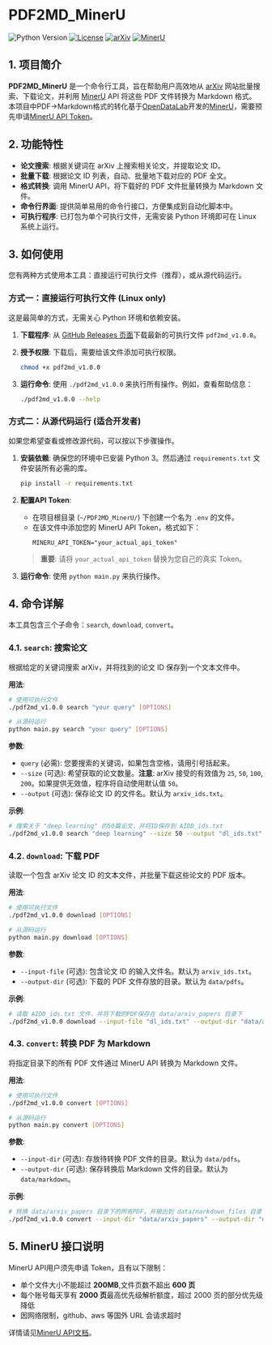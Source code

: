 # PDF2MD_MinerU



<p align="left">
  <img src="https://img.shields.io/badge/Python-3.8%2B-blue?logo=python&logoColor=white" alt="Python Version">
  <a href="https://github.com/wangzhuoya/PDF2MD_MinerU/blob/main/LICENSE"><img src="https://img.shields.io/github/license/wangzhuoya/PDF2MD_MinerU" alt="License"></a>
  <a href="https://arxiv.org/"><img src="https://img.shields.io/badge/Data%20Source-arXiv-B31B1B" alt="arXiv"></a>
  <a href="https://mineru.net/"><img src="https://img.shields.io/badge/API%20Provider-MinerU-orange" alt="MinerU"></a>
</p>

## 1. 项目简介
**PDF2MD_MinerU** 是一个命令行工具，旨在帮助用户高效地从 [arXiv](https://arxiv.org/) 网站批量搜索、下载论文，并利用 [MinerU](https://mineru.net/) API 将这些 PDF 文件转换为 Markdown 格式。
本项目中PDF→Markdown格式的转化基于[OpenDataLab](https://github.com/opendatalab)开发的[MinerU](https://github.com/opendatalab/MinerU/tree/master)，需要预先申请[MinerU API Token](https://mineru.net/apiManage/token)。

## 2. 功能特性

- **论文搜索**: 根据关键词在 arXiv 上搜索相关论文，并提取论文 ID。
- **批量下载**: 根据论文 ID 列表，自动、批量地下载对应的 PDF 全文。
- **格式转换**: 调用 MinerU API，将下载好的 PDF 文件批量转换为 Markdown 文件。
- **命令行界面**: 提供简单易用的命令行接口，方便集成到自动化脚本中。
- **可执行程序**: 已打包为单个可执行文件，无需安装 Python 环境即可在 Linux 系统上运行。

## 3. 如何使用

您有两种方式使用本工具：直接运行可执行文件（推荐），或从源代码运行。
### 方式一：直接运行可执行文件 (Linux only)

这是最简单的方式，无需关心 Python 环境和依赖安装。

1.  **下载程序**: 从 [GitHub Releases 页面](https://github.com/wangzhuoya/PDF2MD_MinerU/releases/download/v1.0.0/pdf2md_v1.0.0)下载最新的可执行文件 `pdf2md_v1.0.0`。

2.  **授予权限**: 下载后，需要给该文件添加可执行权限。
    ```bash
    chmod +x pdf2md_v1.0.0
    ```

3.  **运行命令**: 使用 `./pdf2md_v1.0.0` 来执行所有操作。例如，查看帮助信息：
    ```bash
    ./pdf2md_v1.0.0 --help
    ```
### 方式二：从源代码运行 (适合开发者)

如果您希望查看或修改源代码，可以按以下步骤操作。

1.  **安装依赖**: 确保您的环境中已安装 Python 3。然后通过 `requirements.txt` 文件安装所有必需的库。
    ```bash
    pip install -r requirements.txt
    ```

2.  **配置API Token**:
    - 在项目根目录 (`~/PDF2MD_MinerU/`) 下创建一个名为 `.env` 的文件。
    - 在该文件中添加您的 MinerU API Token，格式如下：
      ```
      MINERU_API_TOKEN="your_actual_api_token"
      ```
    > **重要**: 请将 `your_actual_api_token` 替换为您自己的真实 Token。

3.  **运行命令**: 使用 `python main.py` 来执行操作。
## 4. 命令详解

本工具包含三个子命令：`search`, `download`, `convert`。

### 4.1. `search`: 搜索论文

根据给定的关键词搜索 arXiv，并将找到的论文 ID 保存到一个文本文件中。

**用法**:
```bash
# 使用可执行文件
./pdf2md_v1.0.0 search "your query" [OPTIONS]

# 从源码运行
python main.py search "your query" [OPTIONS]
```

**参数**:
- `query` (必需): 您要搜索的关键词，如果包含空格，请用引号括起来。
- `--size` (可选): 希望获取的论文数量。**注意**: arXiv 接受的有效值为 `25`, `50`, `100`, `200`。如果提供无效值，程序将自动使用默认值 `50`。
- `--output` (可选): 保存论文 ID 的文件名。默认为 `arxiv_ids.txt`。

**示例**:
```bash
# 搜索关于 "deep learning" 的50篇论文，并将ID保存到 AIDD_ids.txt
./pdf2md_v1.0.0 search "deep learning" --size 50 --output "dl_ids.txt"
```
### 4.2. `download`: 下载 PDF

读取一个包含 arXiv 论文 ID 的文本文件，并批量下载这些论文的 PDF 版本。

**用法**:
```bash
# 使用可执行文件
./pdf2md_v1.0.0 download [OPTIONS]

# 从源码运行
python main.py download [OPTIONS]
```

**参数**:
- `--input-file` (可选): 包含论文 ID 的输入文件名。默认为 `arxiv_ids.txt`。
- `--output-dir` (可选): 下载的 PDF 文件存放的目录。默认为 `data/pdfs`。

**示例**:
```bash
# 读取 AIDD_ids.txt 文件，并将下载的PDF保存在 data/arxiv_papers 目录下
./pdf2md_v1.0.0 download --input-file "dl_ids.txt" --output-dir "data/arxiv_papers"
```
### 4.3. `convert`: 转换 PDF 为 Markdown

将指定目录下的所有 PDF 文件通过 MinerU API 转换为 Markdown 文件。

**用法**:
```bash
# 使用可执行文件
./pdf2md_v1.0.0 convert [OPTIONS]

# 从源码运行
python main.py convert [OPTIONS]
```

**参数**:
- `--input-dir` (可选): 存放待转换 PDF 文件的目录。默认为 `data/pdfs`。
- `--output-dir` (可选): 保存转换后 Markdown 文件的目录。默认为 `data/markdown`。

**示例**:
```bash
# 转换 data/arxiv_papers 目录下的所有PDF，并输出到 data/markdown_files 目录
./pdf2md_v1.0.0 convert --input-dir "data/arxiv_papers" --output-dir "data/markdown_files"
```

## 5. MinerU 接口说明​

MinerU API用户须先申请 Token，且有以下限制：
- 单个文件大小不能超过 **200MB**,文件页数不超出 **600 页**
- 每个账号每天享有 **2000 页**最高优先级解析额度，超过 2000 页的部分优先级降低
- 因网络限制，github、aws 等国外 URL 会请求超时
  
详情请见[MinerU API文档](https://mineru.net/apiManage/docs)。

